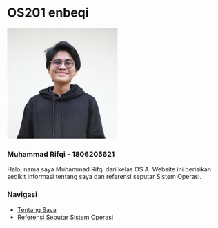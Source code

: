 # OS201 enbeqi

<img src="profpic.jpg" width="256">

### Muhammad Rifqi - 1806205621

Halo, nama saya Muhammad Rifqi dari kelas OS A.
Website ini berisikan sedikit informasi tentang saya dan referensi seputar Sistem Operasi.

### Navigasi
* [Tentang Saya](./)
* [Referensi Seputar Sistem Operasi](URLs/)

